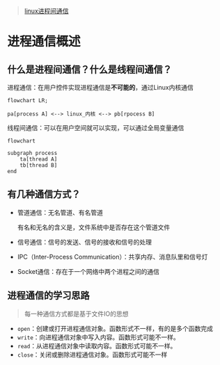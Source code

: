 > [linux进程间通信](https://www.bilibili.com/video/BV1tJ41117ty?vd_source=8b03f6e8f77627cf848cfa96e05c2f23)

# 进程通信概述

## 什么是进程间通信？什么是线程间通信？

进程通信：在用户控件实现进程通信是**不可能的**，通过Linux内核通信

```mermaid
flowchart LR;

pa[process A] <--> linux_内核 <--> pb[rpocess B]
```

线程间通信：可以在用户空间就可以实现，可以通过全局变量通信

```mermaid
flowchart

subgraph process
	ta[thread A]
	tb[thread B]
end
```

## 有几种通信方式？

+ 管道通信：无名管道、有名管道

    有名和无名的含义是，文件系统中是否存在这个管道文件

+ 信号通信：信号的发送、信号的接收和信号的处理

+ IPC（Inter-Process Communication）：共享内存、消息队里和信号灯

+ Socket通信：存在于一个网络中两个进程之间的通信

## 进程通信的学习思路

> 每一种通信方式都是基于文件IO的思想

+ `open`：创建或打开进程通信对象。函数形式不一样，有的是多个函数完成
+ `write`：向进程通信对象中写入内容。函数形式可能不一样。
+ `read`：从进程通信对象中读取内容。函数形式可能不一样。
+ `close`：关闭或删除进程通信对象。函数形式可能不一样

